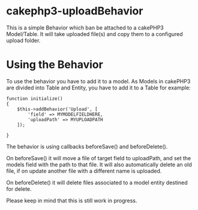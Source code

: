 # cakephp3-uploadBehavior


This is a simple Behavior which ban be attached to a cakePHP3 Model/Table.
It will take uploaded file(s) and copy them to a configured upload folder.

# Using the Behavior

To use the behavior you have to add it to a model. As Models in cakePHP3 are divided into Table and Entity, you have to add it to a Table for example:

```
function initialize() 
{
    $this->addBehavior('Upload', [
        'field' => MYMODELFIELDHERE,
        'uploadPath' => MYUPLOADPATH
    ]);

}
```

The behavior is using callbacks beforeSave() and beforeDelete().

On beforeSave() it will move a file of target field to uploadPath, and set the models field with the path to that file.
It will also automatically delete an old file, if on update another file with a different name is uploaded.

On beforeDelete() it will delete files associated to a model entity destined for delete.



Please keep in mind that this is still work in progress.


